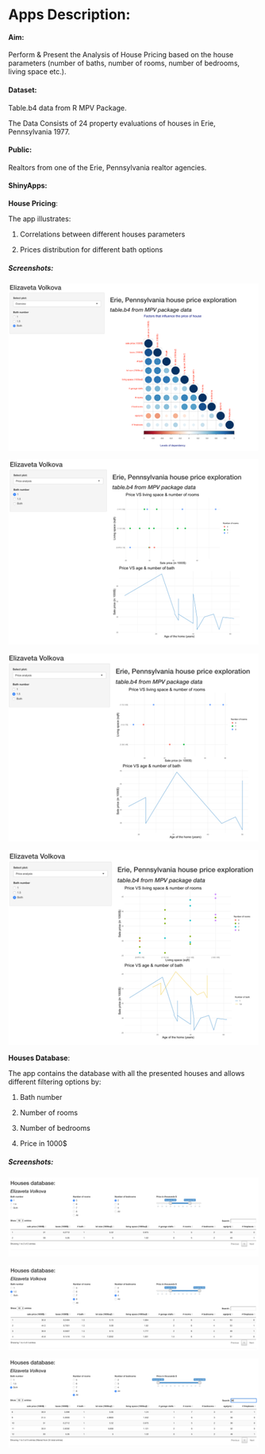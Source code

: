 # Apps Description:

#### Aim:

Perform & Present the Analysis of House Pricing based on the house parameters (number of baths, number of rooms, number of bedrooms, living space etc.).


#### Dataset:

Table.b4 data from R MPV Package.

The Data Consists of 24 property evaluations of houses in Erie, Pennsylvania 1977.


#### Public:

Realtors from one of the Erie, Pennsylvania realtor agencies.


#### ShinyApps:

**House Pricing**:

The app illustrates:

1. Correlations between different houses parameters

2. Prices distribution for different bath options

##### Screenshots:

![Screenshot of House Pricing 1](Screenshots/House_Pricing_1.png)

![Screenshot of  House Pricing 2](Screenshots/House_Pricing_2.png)

![Screenshot of  House Pricing 3](Screenshots/House_Pricing_3.png)

![Screenshot of  House Pricing 4](Screenshots/House_Pricing_4.png)


**Houses Database**:

The app contains the database with all the presented houses and allows different filtering options by:

1. Bath number

2. Number of rooms

3. Number of bedrooms

4. Price in 1000$


##### Screenshots:

![Screenshot of Houses Database 1](Screenshots/House_Databases_1.png)

![Screenshot of Houses Database 2](Screenshots/House_Databases_2.png)

![Screenshot of Houses Database 3](Screenshots/House_Databases_3.png)




